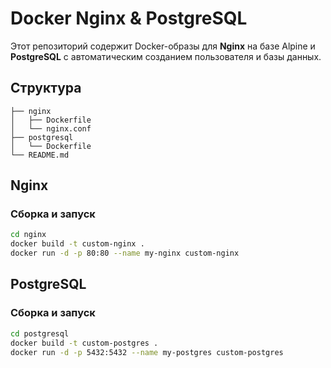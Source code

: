 # Docker Nginx & PostgreSQL

Этот репозиторий содержит Docker-образы для **Nginx** на базе Alpine и **PostgreSQL** с автоматическим созданием пользователя и базы данных.

## Структура

```
├── nginx
│   ├── Dockerfile
│   └── nginx.conf
├── postgresql
│   └── Dockerfile
└── README.md
```

## Nginx

### Сборка и запуск

```bash
cd nginx
docker build -t custom-nginx .
docker run -d -p 80:80 --name my-nginx custom-nginx
```

## PostgreSQL

### Сборка и запуск

```bash
cd postgresql
docker build -t custom-postgres .
docker run -d -p 5432:5432 --name my-postgres custom-postgres
```